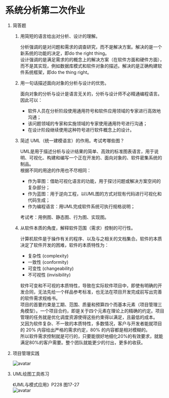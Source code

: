# 系统分析第二次作业

1. 简答题
    1. 用简短的语言给出对分析、设计的理解。  

        分析强调的是对问题和需求的调查研究，而不是解决方案。解决的是一个新系统的功能的决定，即do the right thing。  
        设计强调的是满足需求的的概念上的解决方案（在软件方面和硬件方面），而不是其实现，例如数据库模式和软件对象的描述。解决的是正确构建软件系统框架，即do the thing right。  
    2. 用一句话描述面向对象的分析与设计的优势。  

        面向对象的分析与设计是语言无关的，分析与设计师不必精通编程语言。因此可以：
        * 软件人员在分析阶段使用通用符号和软件应用领域的专家进行高效地沟通；
        * 该问题领域的专家和实施领域的专家使用通用符号进行沟通；
        * 在设计阶段继续使用这种符号进行软件概念上的设计。  

    3. 简述 UML（统一建模语言）的作用。考试考哪些图？  

        UML是用于描述分析与设计结果的简单、高效的标准图表语言，用于说明、可视化、构建和编写一个正在开发的、面向对象的、软件密集系统的制品。  
        根据不同的用途的作用也不尽相同：  
        * 作为草图：借助可视化语言的功能，用于探讨问题或解决方案空间的复杂部分；
        * 作为蓝图：用于逆向工程，以UML图的方式对现有代码进行可视化和代码生成；
        * 作为编程语言：用UML完成软件系统可执行规格说明；

        考试考：用例图、静态图、行为图、实现图。

    4. 从软件本质的角度，解释软件范围（需求）控制的可行性。

        计算机软件是于操作有关的程序、以及与之相关的文档集合。软件的本质决定了软件开发的困难，软件的本质特性为：
        * 复杂性 (complexity)
        * 一致性 (conformity)
        * 可变性 (changeability)
        * 不可视性 (invisibility)

        软件可变和不可视的本质特性，导致在实际软件项目中，即使有明确的开发合同，无法先给一个样品参考标准，也无法在项目开发完成前写出完善的软件需求规格书。  
        项目的首要约束是工期、范围、质量和预算四个而基本元素（项目管理三角模型）。一个项目合约，即是关于四个元素在理论上的精确的约定。项目管理的任务就是优化调度资源使得这些约束得以满足，且最低的成本。  
        又因为软件复杂、不一致的本质特性，多数情况，客户与开发者能就项目的 20% 内容给出严格的需求约定，80% 的内容都是相对模糊的。  
        所以软件需求控制就是可行的，只要能很好地细化20%的有效要求，就能满足80%的客户需要。整个团队就能更少的付出，更多的收获。

2. 项目管理实践

    ![avatar](https://github.com/XXXXIEHF/SWSAD/blob/master/HW/kanban-2.PNG)

3. UML绘图工具练习

    《UML与模式应用》P228 图17-27  
    ![avatar](https://github.com/XXXXIEHF/SWSAD/blob/master/HW/UMLet-2.png)
